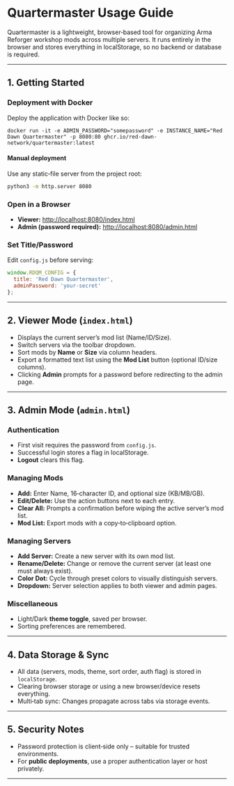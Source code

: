 # Quartermaster Usage Guide

Quartermaster is a lightweight, browser‑based tool for organizing Arma Reforger workshop mods across multiple servers. It runs entirely in the browser and stores everything in localStorage, so no backend or database is required.

---

## 1. Getting Started

### Deployment with Docker

Deploy the application with Docker like so:

```
docker run -it -e ADMIN_PASSWORD="somepassword" -e INSTANCE_NAME="Red Dawn Quartermaster" -p 8080:80 ghcr.io/red-dawn-network/quartermaster:latest
```

#### Manual deployment

Use any static‑file server from the project root:

```bash
python3 -m http.server 8080
```

### Open in a Browser

* **Viewer:** [http://localhost:8080/index.html](http://localhost:8080/index.html)
* **Admin (password required):** [http://localhost:8080/admin.html](http://localhost:8080/admin.html)

### Set Title/Password

Edit `config.js` before serving:

```javascript
window.RDQM_CONFIG = {
  title: 'Red Dawn Quartermaster',
  adminPassword: 'your-secret'
};
```

---

## 2. Viewer Mode (`index.html`)

* Displays the current server’s mod list (Name/ID/Size).
* Switch servers via the toolbar dropdown.
* Sort mods by **Name** or **Size** via column headers.
* Export a formatted text list using the **Mod List** button (optional ID/size columns).
* Clicking **Admin** prompts for a password before redirecting to the admin page.

---

## 3. Admin Mode (`admin.html`)

### Authentication

* First visit requires the password from `config.js`.
* Successful login stores a flag in localStorage.
* **Logout** clears this flag.

### Managing Mods

* **Add:** Enter Name, 16‑character ID, and optional size (KB/MB/GB).
* **Edit/Delete:** Use the action buttons next to each entry.
* **Clear All:** Prompts a confirmation before wiping the active server’s mod list.
* **Mod List:** Export mods with a copy‑to‑clipboard option.

### Managing Servers

* **Add Server:** Create a new server with its own mod list.
* **Rename/Delete:** Change or remove the current server (at least one must always exist).
* **Color Dot:** Cycle through preset colors to visually distinguish servers.
* **Dropdown:** Server selection applies to both viewer and admin pages.

### Miscellaneous

* Light/Dark **theme toggle**, saved per browser.
* Sorting preferences are remembered.

---

## 4. Data Storage & Sync

* All data (servers, mods, theme, sort order, auth flag) is stored in `localStorage`.
* Clearing browser storage or using a new browser/device resets everything.
* Multi‑tab sync: Changes propagate across tabs via storage events.

---

## 5. Security Notes

* Password protection is client‑side only – suitable for trusted environments.
* For **public deployments**, use a proper authentication layer or host privately.

---
